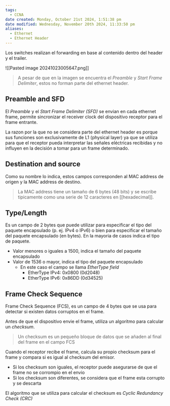 ```yaml
---
tags:
  - CCNA
date created: Monday, October 21st 2024, 1:51:38 pm
date modified: Wednesday, November 20th 2024, 11:33:50 pm
aliases:
  - Ethernet
  - Ethernet Header
---
```

Los switches realizan el forwarding en base al contenido dentro del header y el trailer.

![[Pasted image 20241023005647.png]]

> A pesar de que en la imagen se encuentra el _Preamble_ y _Start Frame Delimiter_, estos no forman parte del ethernet header.
> 
## Preamble and SFD 
El _Preamble_ y el _Start Frame Delimiter (SFD)_ se envian en cada ethernet frame, permite sincronizar el receiver clock del dispositivo receptor para el frame entrante. 

La razon por la que no se considera parte del ethernet header es porque sus funciones son exclusivamente de L1 (physical layer) ya que se utiliza para que el receptor pueda interpretar las señales eléctricas recibidas y no influyen en la decisión a tomar para un frame determinado. 

## Destination and source 
Como su nombre lo indica, estos campos corresponden al MAC address de origen y la MAC address de destino. 

> La MAC address tiene un tamaño de 6 bytes (48 bits) y se escribe tipicamente como una serie de 12 caracteres en [[hexadecimal]].

## Type/Length
Es un campo de 2 bytes que puede utilizar para especificar el tipo del paquete encapsulado (p. ej. IPv4 o IPv6) o bien para especificar el tamaño del paquete encapsulado (en bytes). En la mayoria de casos indica el tipo de paquete. 
- Valor menores o iguales a 1500, indica el tamaño del paquete encapsulado 
- Valor de 1536 o mayor, indica el tipo del paquete encapsulado 
	- En este caso el campo se llama _EtherType field_
		- EtherType IPv4: 0x0800 (0d2048)
		- EtherType IPv6: 0x86DD (0d34525)

## Frame Check Sequence
Frame Check Sequence (FCS), es un campo de 4 bytes que se usa para detectar si existen datos corruptos en el frame.

Antes de que el dispositivo envie el frame, utiliza un algoritmo para calcular un _checksum_.
> Un checksum es un pequeño bloque de datos que se añaden al final del frame en el campo FCS 

Cuando el receptor recibe el frame, calcula su propio checksum para el frame y compara si es igual al checksum del emisor.
- Si los checksum son iguales, el receptor puede asegurarse de que el frame no se corrompio en el envio
- Si los checksum son diferentes, se considera que el frame esta corrupto y se descarta 

El algoritmo que se utiliza para calcular el checksum es _Cyclic Redundancy Check (CRC)_



